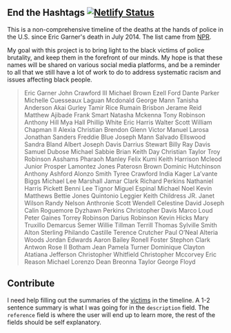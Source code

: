 ## End the Hashtags [![Netlify Status](https://api.netlify.com/api/v1/badges/f0b03e60-8e05-4012-8e88-6be9a2ef39af/deploy-status)](https://app.netlify.com/sites/endthehashtags/deploys)

This is a non-comprehensive timeline of the deaths at the hands of police in the U.S. since Eric Garner's death in July 2014.
The list came from [NPR](https://www.npr.org/2020/05/29/865261916/a-decade-of-watching-black-people-die).

My goal with this project is to bring light to the black victims of police brutality, and keep them in the forefront of our minds.  My hope is that these names will be shared on various social media platforms, and be a reminder to all that we still have a lot of work to do to address systematic racism and issues affecting black people.    

>Eric Garner
John Crawford III
Michael Brown
Ezell Ford
Dante Parker
Michelle Cuesseaux
Laguan Mcdonald
George Mann
Tanisha Anderson
Akai Gurley
Tamir Rice
Rumain Brisbon
Jerame Reid
Matthew Ajibade
Frank Smart
Natasha Mckenna
Tony Robinson
Anthony Hill
Mya Hall
Phillip White
Eric Harris
Walter Scott
William Chapman II
Alexia Christian
Brendon Glenn
Victor Manuel Larosa
Jonathan Sanders
Freddie Blue
Joseph Mann
Salvado Ellswood
Sandra Bland
Albert Joseph Davis
Darrius Stewart
Billy Ray Davis
Samuel Dubose
Michael Sabbie
Brian Keith Day
Christian Taylor
Troy Robinson
Asshams Pharaoh Manley
Felix Kumi
Keith Harrison Mcleod
Junior Prosper
Lamontez Jones
Paterosn Brown
Dominic Hutchinson
Anthony Ashford
Alonzo Smith
Tyree Crawford
India Kager
La’vante Biggs
Michael Lee Marshall
Jamar Clark
Richard Perkins
Nathaniel Harris Pickett
Benni Lee Tignor
Miguel Espinal
Michael Noel
Kevin Matthews
Bettie Jones
Quintonio Leggier
Keith Childress JR.
Janet Wilson
Randy Nelson
Anthronie Scott
Wendell Celestine
David Joseph
Calin Roguemore
Dyzhawn Perkins
Christopher Davis
Marco Loud
Peter Gaines
Torrey Robinson
Darius Robinson
Kevin Hicks
Mary Truxillo 
Demarcus Semer
Willie Tillman
Terrill Thomas
Sylville Smith
Alton Sterling
Philando Castille
Terence Crutcher
Paul O’Neal
Alteria Woods
Jordan Edwards
Aaron Bailey
Ronell Foster
Stephon Clark
Antwon Rose II
Botham Jean
Pamela Turner
Dominique Clayton
Atatiana Jefferson
Christopher Whitfield
Christopher Mccorvey
Eric Reason
Michael Lorenzo Dean
Breonna Taylor
George Floyd

## Contribute
I need help filling out the summaries of the [victims](https://github.com/thatguychrisw/endthehashtags.com/blob/master/src/data/victims.js) in the timeline.  A 1-2 sentence summary is what I was going for in the `description` field.  The `reference` field is where the user will end up to learn more, the rest of the fields should be self explanatory.

